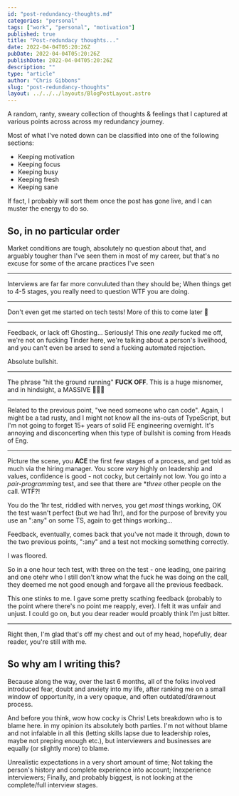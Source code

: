```yaml
---
id: "post-redundancy-thoughts.md"
categories: "personal"
tags: ["work", "personal", "motivation"]
published: true
title: "Post-redundacy thoughts..."
date: 2022-04-04T05:20:26Z
pubDate: 2022-04-04T05:20:26Z
publishDate: 2022-04-04T05:20:26Z
description: ""
type: "article"
author: "Chris Gibbons"
slug: "post-redundancy-thoughts"
layout: ../../../layouts/BlogPostLayout.astro
---
```


A random, ranty, sweary collection of thoughts &amp; feelings that I captured at various points across across my redundancy journey.

Most of what I've noted down can be classified into one of the following sections:

- Keeping motivation
- Keeping focus
- Keeping busy
- Keeping fresh
- Keeping sane

If fact, I probably will sort them once the post has gone live, and I can muster the energy to do so.

## So, in no particular order

Market conditions are tough, absolutely no question about that, and arguably tougher than I've seen them in most of my career, but that's no excuse for some of the arcane practices I've seen

----

Interviews are far far more convuluted than they should be; When things get to 4-5 stages, you really need to question WTF you are doing.

----

Don't even get me started on tech tests! More of this to come later 👀

----

Feedback, or lack of! Ghosting... Seriously! This one *really* fucked me off, we're not on fucking Tinder here, we're talking about a person's livelihood, and you can't even be arsed to send a fucking automated rejection.

Absolute bullshit.

----

The phrase "hit the ground running" **FUCK OFF**. This is a huge misnomer, and in hindsight, a MASSIVE 🚩🚩🚩

----

Related to the previous point, "we need someone who can code". Again, I might be a tad rusty, and I might not know all the ins-outs of TypeScript, but I'm not going to forget 15+ years of solid FE engineering overnight. It's annoying and disconcerting when this type of bullshit is coming from Heads of Eng.

----

Picture the scene, you **ACE** the first few stages of a process, and get told as much via the hiring manager. You score *very* highly on leadership and values, confidence is good - not cocky, but certainly not low. You go into a *pair-programming* test, and see that there are **three* other people on the call. WTF?!

You do the 1hr test, riddled with nerves, you get *most* things working, OK the test wasn't perfect (but we had 1hr), and for the purpose of brevity you use an ":any" on some TS, again to get things working...

Feedback, eventually, comes back that you've not made it through, down to the two previous points, ":any" and a test not mocking something correctly.

I was floored.

So in a one hour tech test, with three on the test - one leading, one pairing and one otehr who I still don't know what the fuck he was doing on the call, they deemed me not good enough and forgave all the previous feedback.

This one stinks to me. I gave some pretty scathing feedback (probably to the point where there's no point me reapply, ever). I felt it was unfair and unjust. I could go on, but you dear reader would proably think I'm just bitter.

----

Right then, I'm glad that's off my chest and out of my head, hopefully, dear reader, you're still with me.

## So why am I writing this?

Because along the way, over the last 6 months, all of the folks involved introduced fear, doubt and anxiety into my life, after ranking me on a small window of opportunity, in a very opaque, and often outdated/drawnout process.

And before you think, wow how cocky is Chris! Lets breakdown who is to blame here. in my opinion its absolutely both parties. I'm not without blame and not infalable in all this (letting skills lapse due to leadership roles, maybe not preping enough etc.), but interviewers and businesses are equally (or slightly more) to blame.

Unrealistic expectations in a very short amount of time; Not taking the person's history and complete experience into account; Inexperience interviewers; Finally, and probably biggest, is not looking at the complete/full interview stages.

